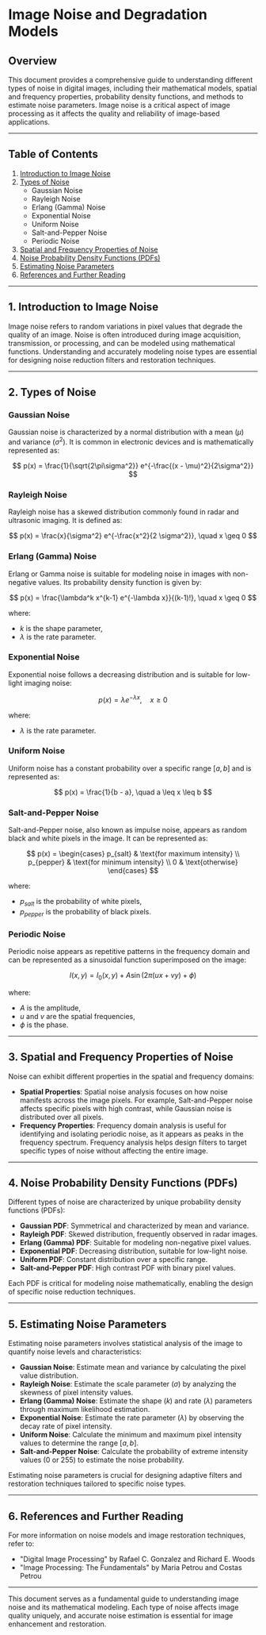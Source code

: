 # Image Noise and Degradation Models

## Overview
This document provides a comprehensive guide to understanding different types of noise in digital images, including their mathematical models, spatial and frequency properties, probability density functions, and methods to estimate noise parameters. Image noise is a critical aspect of image processing as it affects the quality and reliability of image-based applications.

---

## Table of Contents
1. [Introduction to Image Noise](#introduction-to-image-noise)
2. [Types of Noise](#types-of-noise)
   - Gaussian Noise
   - Rayleigh Noise
   - Erlang (Gamma) Noise
   - Exponential Noise
   - Uniform Noise
   - Salt-and-Pepper Noise
   - Periodic Noise
3. [Spatial and Frequency Properties of Noise](#spatial-and-frequency-properties-of-noise)
4. [Noise Probability Density Functions (PDFs)](#noise-probability-density-functions)
5. [Estimating Noise Parameters](#estimating-noise-parameters)
6. [References and Further Reading](#references-and-further-reading)

---

## 1. Introduction to Image Noise

Image noise refers to random variations in pixel values that degrade the quality of an image. Noise is often introduced during image acquisition, transmission, or processing, and can be modeled using mathematical functions. Understanding and accurately modeling noise types are essential for designing noise reduction filters and restoration techniques.

---

## 2. Types of Noise

### Gaussian Noise
Gaussian noise is characterized by a normal distribution with a mean ($\mu$) and variance ($\sigma^2$). It is common in electronic devices and is mathematically represented as:

$$
p(x) = \frac{1}{\sqrt{2\pi\sigma^2}} e^{-\frac{(x - \mu)^2}{2\sigma^2}}
$$

### Rayleigh Noise
Rayleigh noise has a skewed distribution commonly found in radar and ultrasonic imaging. It is defined as:

$$
p(x) = \frac{x}{\sigma^2} e^{-\frac{x^2}{2 \sigma^2}}, \quad x \geq 0
$$

### Erlang (Gamma) Noise
Erlang or Gamma noise is suitable for modeling noise in images with non-negative values. Its probability density function is given by:

$$
p(x) = \frac{\lambda^k x^{k-1} e^{-\lambda x}}{(k-1)!}, \quad x \geq 0
$$

where:
- $k$ is the shape parameter,
- $\lambda$ is the rate parameter.

### Exponential Noise
Exponential noise follows a decreasing distribution and is suitable for low-light imaging noise:

$$
p(x) = \lambda e^{-\lambda x}, \quad x \geq 0
$$

where:
- $\lambda$ is the rate parameter.

### Uniform Noise
Uniform noise has a constant probability over a specific range $[a, b]$ and is represented as:

$$
p(x) = \frac{1}{b - a}, \quad a \leq x \leq b
$$

### Salt-and-Pepper Noise
Salt-and-Pepper noise, also known as impulse noise, appears as random black and white pixels in the image. It can be represented as:

$$
p(x) = 
\begin{cases} 
p_{salt} & \text{for maximum intensity} \\
p_{pepper} & \text{for minimum intensity} \\
0 & \text{otherwise}
\end{cases}
$$

where:
- $p_{salt}$ is the probability of white pixels,
- $p_{pepper}$ is the probability of black pixels.

### Periodic Noise
Periodic noise appears as repetitive patterns in the frequency domain and can be represented as a sinusoidal function superimposed on the image:

$$
I(x, y) = I_0(x, y) + A \sin(2 \pi (u x + v y) + \phi)
$$

where:
- $A$ is the amplitude,
- $u$ and $v$ are the spatial frequencies,
- $\phi$ is the phase.

---

## 3. Spatial and Frequency Properties of Noise

Noise can exhibit different properties in the spatial and frequency domains:
- **Spatial Properties**: Spatial noise analysis focuses on how noise manifests across the image pixels. For example, Salt-and-Pepper noise affects specific pixels with high contrast, while Gaussian noise is distributed over all pixels.
- **Frequency Properties**: Frequency domain analysis is useful for identifying and isolating periodic noise, as it appears as peaks in the frequency spectrum. Frequency analysis helps design filters to target specific types of noise without affecting the entire image.

---

## 4. Noise Probability Density Functions (PDFs)

Different types of noise are characterized by unique probability density functions (PDFs):
- **Gaussian PDF**: Symmetrical and characterized by mean and variance.
- **Rayleigh PDF**: Skewed distribution, frequently observed in radar images.
- **Erlang (Gamma) PDF**: Suitable for modeling non-negative pixel values.
- **Exponential PDF**: Decreasing distribution, suitable for low-light noise.
- **Uniform PDF**: Constant distribution over a specific range.
- **Salt-and-Pepper PDF**: High contrast PDF with binary pixel values.

Each PDF is critical for modeling noise mathematically, enabling the design of specific noise reduction techniques.

---

## 5. Estimating Noise Parameters

Estimating noise parameters involves statistical analysis of the image to quantify noise levels and characteristics:
- **Gaussian Noise**: Estimate mean and variance by calculating the pixel value distribution.
- **Rayleigh Noise**: Estimate the scale parameter ($\sigma$) by analyzing the skewness of pixel intensity values.
- **Erlang (Gamma) Noise**: Estimate the shape ($k$) and rate ($\lambda$) parameters through maximum likelihood estimation.
- **Exponential Noise**: Estimate the rate parameter ($\lambda$) by observing the decay rate of pixel intensity.
- **Uniform Noise**: Calculate the minimum and maximum pixel intensity values to determine the range $[a, b]$.
- **Salt-and-Pepper Noise**: Calculate the probability of extreme intensity values (0 or 255) to estimate the noise probability.

Estimating noise parameters is crucial for designing adaptive filters and restoration techniques tailored to specific noise types.

---

## 6. References and Further Reading

For more information on noise models and image restoration techniques, refer to:
- "Digital Image Processing" by Rafael C. Gonzalez and Richard E. Woods
- "Image Processing: The Fundamentals" by Maria Petrou and Costas Petrou

---

This document serves as a fundamental guide to understanding image noise and its mathematical modeling. Each type of noise affects image quality uniquely, and accurate noise estimation is essential for image enhancement and restoration.
